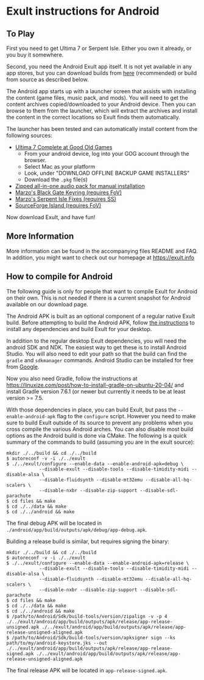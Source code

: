 # Exult instructions for Android

## To Play
First you need to get Ultima 7 or Serpent Isle. Either you own it already, or you buy it somewhere.

Second, you need the Android Exult app itself.  It is not yet available in any app stores, but you can download builds from [here](http://exult.info/download.php) (recommended) or build from source as described below.

The Android app starts up with a launcher screen that assists with installing the content (game files, music pack, and mods).  You will need to get the content archives copied/downloaded to your Android device.  Then you can browse to them from the launcher, which will extract the archives and install the content in the correct locations so Exult finds them automatically.

The launcher has been tested and can automatically install content from the following sources:
- [Ultima 7 Complete at Good Old Games](https://www.gog.com/game/ultima_7_complete)
  - From your android device, log into your GOG account through the browser.
  - Select Mac as your platform
  - Look, under "DOWNLOAD OFFLINE BACKUP GAME INSTALLERS"
  - Download the `.pkg` file(s)
- [Zipped all-in-one audio pack for manual installation](http://prdownloads.sourceforge.net/exult/exult_audio.zip)
- [Marzo's Black Gate Keyring (requires FoV)](https://exult.info/snapshots/Keyring.zip)
- [Marzo's Serpent Isle Fixes (requires SS)](https://exult.info/snapshots/Sifixes.zip)
- [SourceForge Island (requires FoV)](https://exult.info/snapshots/SFisland.zip)

Now download Exult, and have fun!

## More Information

More information can be found in the accompanying files README and FAQ.  In addition, you might want to check out our homepage at https://exult.info

## How to compile for Android

The following guide is only for people that want to compile Exult for Android on their own. This is not needed if there is a current snapshot for Android available on our download page.

The Android APK is built as an optional component of a regular native Exult build. Before attempting to build the Android APK, follow [the instructions](..//INSTALL) to install any dependencies and build Exult for your desktop.

In addition to the regular desktop Exult dependencies, you will need the android SDK and NDK. The easiest way to get these is to install Android Studio. You will also need to edit your path so that the build can find the `gradle` and `sdkmanager` commands.  Android Studio can be installed for free from [Google](https://developer.android.com/studio).

Now you also need Gradle, follow the instructions at https://linuxize.com/post/how-to-install-gradle-on-ubuntu-20-04/ and install Gradle version 7.6.1 (or newer but currently it needs to be at least version >= 7.5.

With those dependencies in place, you can build Exult, but pass the `--enable-android-apk` flag to the `configure` script. However you need to make sure to build Exult outside of its source to prevent any problems when you cross compile the various Android arches. You can also disable most build options as the Android build is done via CMake. 
The following is a quick summary of the commands to build (assuming you are in the exult source):

```
mkdir ./../build && cd ./../build
$ autoreconf -v -i ./../exult
$ ./../exult/configure --enable-data --enable-android-apk=debug \
            --disable-exult --disable-tools --disable-timidity-midi --disable-alsa \
            --disable-fluidsynth --disable-mt32emu --disable-all-hq-scalers \
            --disable-nxbr --disable-zip-support --disable-sdl-parachute
$ cd files && make
$ cd ./../data && make
$ cd ./../android && make
```
The final debug APK will be located in `./android/app/build/outputs/apk/debug/app-debug.apk`.

Building a release build is similar, but requires signing the binary:

```
mkdir ./../build && cd ./../build
$ autoreconf -v -i ./../exult
$ ./../exult/configure --enable-data --enable-android-apk=release \
            --disable-exult --disable-tools --disable-timidity-midi --disable-alsa \
            --disable-fluidsynth --disable-mt32emu --disable-all-hq-scalers \
            --disable-nxbr --disable-zip-support --disable-sdl-parachute
$ cd files && make
$ cd ./../data && make
$ cd ./../android && make
$ /path/to/Android/Sdk/build-tools/version/zipalign -v -p 4 ./../exult/android/app/build/outputs/apk/release/app-release-unsigned.apk ./../exult/android/app/build/outputs/apk/release/app-release-unsigned-aligned.apk
$ /path/to/Android/Sdk/build-tools/version/apksigner sign --ks path/to/my/android-keystore.jks --out ./../exult/android/app/build/outputs/apk/release/app-release-signed.apk ./../exult/android/app/build/outputs/apk/release/app-release-unsigned-aligned.apk

```
The final release APK will be located in `app-release-signed.apk`.